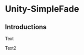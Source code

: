# Unity-SimpleFade
<h2>Introductions</h2>
Text
<img src="https://user-images.githubusercontent.com/75275468/151568655-0cb12f7a-5a78-4d34-9625-80111bd49491.png" alt="">

Text2
<img src="https://user-images.githubusercontent.com/75275468/151570719-9c6464e6-5135-4dd9-a247-5ab20dbdfe2b.png" alt="">



